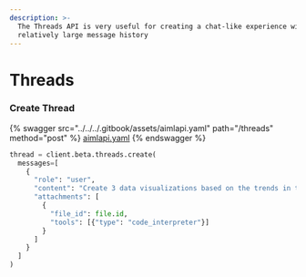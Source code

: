 ```yaml
---
description: >-
  The Threads API is very useful for creating a chat-like experience with a
  relatively large message history
---
```


# Threads

### Create Thread

{% swagger src="../../../.gitbook/assets/aimlapi.yaml" path="/threads" method="post" %}
[aimlapi.yaml](../../../.gitbook/assets/aimlapi.yaml)
{% endswagger %}

```python
thread = client.beta.threads.create(
  messages=[
    {
      "role": "user",
      "content": "Create 3 data visualizations based on the trends in this file.",
      "attachments": [
        {
          "file_id": file.id,
          "tools": [{"type": "code_interpreter"}]
        }
      ]
    }
  ]
)
```
